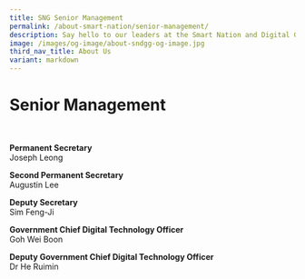 ```yaml
---
title: SNG Senior Management
permalink: /about-smart-nation/senior-management/
description: Say hello to our leaders at the Smart Nation and Digital Government Group!
image: /images/og-image/about-sndgg-og-image.jpg
third_nav_title: About Us
variant: markdown
---
```

#   Senior Management

<br>

**Permanent Secretary**<br>
Joseph Leong

**Second Permanent Secretary**<br>
Augustin Lee

**Deputy Secretary**<br>
Sim Feng-Ji

**Government Chief Digital Technology Officer**<br>
Goh Wei Boon

**Deputy Government Chief Digital Technology Officer**<br>
Dr He Ruimin